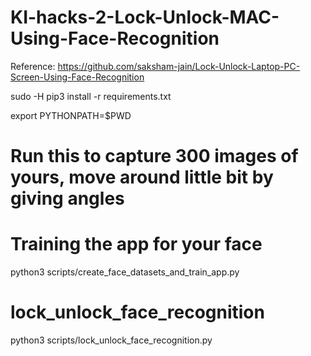 # KI-hacks-2-Lock-Unlock-MAC-Using-Face-Recognition

Reference: https://github.com/saksham-jain/Lock-Unlock-Laptop-PC-Screen-Using-Face-Recognition

sudo -H pip3 install -r requirements.txt

export PYTHONPATH=$PWD

# Run this to capture 300 images of yours, move around little bit by giving angles

# Training the app for your face
python3 scripts/create_face_datasets_and_train_app.py

# lock_unlock_face_recognition
python3 scripts/lock_unlock_face_recognition.py

